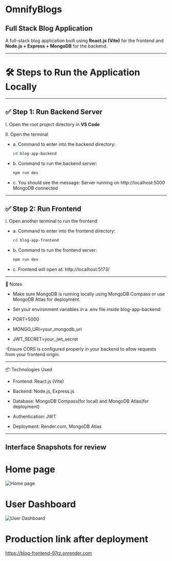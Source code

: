 # OmnifyBlogs  
## Full Stack Blog Application  

A full-stack blog application built using **React.js (Vite)** for the frontend and **Node.js + Express + MongoDB** for the backend.

---

# 🛠️ Steps to Run the Application Locally

---

## ✅ Step 1: Run Backend Server  

I. Open the root project directory in **VS Code**  

II. Open the terminal  

- a. Command to enter into the backend directory:  
  ```bash
  cd blog-app-backend
- b. Command to run the backend server:
  ```bash
  npm run dev
- c. You should see the message:
   Server running on http://localhost:5000  
   MongoDB connected

---

## ✅ Step 2: Run Frontend

I. Open another terminal to run the frontend

- a. Command to enter into the frontend directory:
  ```bash
  cd blog-app-frontend
- b. Command to run the frontend server:
  ```bash
  npm run dev
- c. Frontend will open at:
  http://localhost:5173/

---
🧾 Notes
- Make sure MongoDB is running locally using MongoDB Compass or use MongoDB Atlas for deployment.

- Set your environment variables in a .env file inside blog-app-backend:
- PORT=5000
- MONGO_URI=your_mongodb_uri
- JWT_SECRET=your_jwt_secret

-Ensure CORS is configured properly in your backend to allow requests from your frontend origin.

---

📦 Technologies Used
- Frontend: React.js (Vite)

- Backend: Node.js, Express.js

- Database: MongoDB Compass(for local) and MongoDB Atlas(for deployment)

- Authentication: JWT

- Deployment: Render.com, MongoDB Atlas

---
## Interface Snapshots for review

# Home page

![Home page](https://github.com/user-attachments/assets/a09f9db6-3a38-4a8c-abb4-d4378dce341c)

# User Dashboard

![User Dashboard](https://github.com/user-attachments/assets/0102a123-66fa-434f-a9b7-09bfb0b072e4)

# Production link after deployment

https://blog-frontend-97rz.onrender.com


  





     

    
